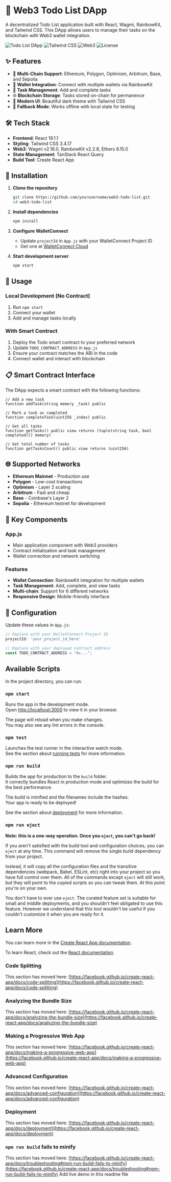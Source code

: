# 🚀 Web3 Todo List DApp

A decentralized Todo List application built with React, Wagmi, RainbowKit, and Tailwind CSS. This DApp allows users to manage their tasks on the blockchain with Web3 wallet integration.

![Todo List DApp](https://img.shields.io/badge/React-19.1.1-blue)
![Tailwind CSS](https://img.shields.io/badge/TailwindCSS-3.4.17-38B2AC)
![Web3](https://img.shields.io/badge/Web3-Enabled-green)
![License](https://img.shields.io/badge/License-MIT-yellow)

## ✨ Features

- 🔗 **Multi-Chain Support**: Ethereum, Polygon, Optimism, Arbitrum, Base, and Sepolia
- 💼 **Wallet Integration**: Connect with multiple wallets via RainbowKit
- 📝 **Task Management**: Add and complete tasks
- 🌐 **Blockchain Storage**: Tasks stored on-chain for permanence
- 🎨 **Modern UI**: Beautiful dark theme with Tailwind CSS
- 🔄 **Fallback Mode**: Works offline with local state for testing

## 🛠 Tech Stack

- **Frontend**: React 19.1.1
- **Styling**: Tailwind CSS 3.4.17
- **Web3**: Wagmi v2.16.0, RainbowKit v2.2.8, Ethers 6.15.0
- **State Management**: TanStack React Query
- **Build Tool**: Create React App

## 🔧 Installation

1. **Clone the repository**
   ```bash
   git clone https://github.com/yourusername/web3-todo-list.git
   cd web3-todo-list
   ```

2. **Install dependencies**
   ```bash
   npm install
   ```

3. **Configure WalletConnect**
   - Update `projectId` in `App.js` with your WalletConnect Project ID
   - Get one at [WalletConnect Cloud](https://cloud.walletconnect.com/)

4. **Start development server**
   ```bash
   npm start
   ```

## 🚀 Usage

### Local Development (No Contract)
1. Run `npm start`
2. Connect your wallet
3. Add and manage tasks locally

### With Smart Contract
1. Deploy the Todo smart contract to your preferred network
2. Update `TODO_CONTRACT_ADDRESS` in `App.js`
3. Ensure your contract matches the ABI in the code
4. Connect wallet and interact with blockchain

## 📋 Smart Contract Interface

The DApp expects a smart contract with the following functions:

```solidity
// Add a new task
function addTask(string memory _task) public

// Mark a task as completed
function completeTask(uint256 _index) public

// Get all tasks
function getTasks() public view returns (tuple(string task, bool completed)[] memory)

// Get total number of tasks
function getTasksCount() public view returns (uint256)
```

## 🌐 Supported Networks

- **Ethereum Mainnet** - Production use
- **Polygon** - Low-cost transactions
- **Optimism** - Layer 2 scaling
- **Arbitrum** - Fast and cheap
- **Base** - Coinbase's Layer 2
- **Sepolia** - Ethereum testnet for development

## 📱 Key Components

### App.js
- Main application component with Web3 providers
- Contract initialization and task management
- Wallet connection and network switching

### Features
- **Wallet Connection**: RainbowKit integration for multiple wallets
- **Task Management**: Add, complete, and view tasks
- **Multi-chain**: Support for 6 different networks
- **Responsive Design**: Mobile-friendly interface

## 🔑 Configuration

Update these values in `App.js`:

```javascript
// Replace with your WalletConnect Project ID
projectId: 'your_project_id_here'

// Replace with your deployed contract address
const TODO_CONTRACT_ADDRESS = "0x...";
```

## Available Scripts

In the project directory, you can run:

### `npm start`

Runs the app in the development mode.\
Open [http://localhost:3000](http://localhost:3000) to view it in your browser.

The page will reload when you make changes.\
You may also see any lint errors in the console.

### `npm test`

Launches the test runner in the interactive watch mode.\
See the section about [running tests](https://facebook.github.io/create-react-app/docs/running-tests) for more information.

### `npm run build`

Builds the app for production to the `build` folder.\
It correctly bundles React in production mode and optimizes the build for the best performance.

The build is minified and the filenames include the hashes.\
Your app is ready to be deployed!

See the section about [deployment](https://facebook.github.io/create-react-app/docs/deployment) for more information.

### `npm run eject`

**Note: this is a one-way operation. Once you `eject`, you can't go back!**

If you aren't satisfied with the build tool and configuration choices, you can `eject` at any time. This command will remove the single build dependency from your project.

Instead, it will copy all the configuration files and the transitive dependencies (webpack, Babel, ESLint, etc) right into your project so you have full control over them. All of the commands except `eject` will still work, but they will point to the copied scripts so you can tweak them. At this point you're on your own.

You don't have to ever use `eject`. The curated feature set is suitable for small and middle deployments, and you shouldn't feel obligated to use this feature. However we understand that this tool wouldn't be useful if you couldn't customize it when you are ready for it.

## Learn More

You can learn more in the [Create React App documentation](https://facebook.github.io/create-react-app/docs/getting-started).

To learn React, check out the [React documentation](https://reactjs.org/).

### Code Splitting

This section has moved here: [https://facebook.github.io/create-react-app/docs/code-splitting](https://facebook.github.io/create-react-app/docs/code-splitting)

### Analyzing the Bundle Size

This section has moved here: [https://facebook.github.io/create-react-app/docs/analyzing-the-bundle-size](https://facebook.github.io/create-react-app/docs/analyzing-the-bundle-size)

### Making a Progressive Web App

This section has moved here: [https://facebook.github.io/create-react-app/docs/making-a-progressive-web-app](https://facebook.github.io/create-react-app/docs/making-a-progressive-web-app)

### Advanced Configuration

This section has moved here: [https://facebook.github.io/create-react-app/docs/advanced-configuration](https://facebook.github.io/create-react-app/docs/advanced-configuration)

### Deployment

This section has moved here: [https://facebook.github.io/create-react-app/docs/deployment](https://facebook.github.io/create-react-app/docs/deployment)

### `npm run build` fails to minify

This section has moved here: [https://facebook.github.io/create-react-app/docs/troubleshooting#npm-run-build-fails-to-minify](https://facebook.github.io/create-react-app/docs/troubleshooting#npm-run-build-fails-to-minify)
Add live demo in this readme file
